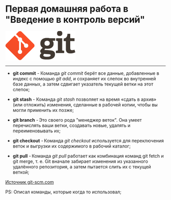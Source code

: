 <link href="./assets/css/style.css" rel="stylesheet"></link>

# Первая домашняя работа в <br> "Введение в контроль версий"

<div class="logo">
  <img src="./assets/images/favicon.png" alt="favicon"/>
</div>

<hr>

- **git commit** - Команда _git commit_ берёт все данные, добавленные в индекс с помощью _git add_, и сохраняет их слепок во внутренней базе данных, а затем сдвигает указатель текущей ветки на этот слепок;

- **git stash** - Команда _git stash_ позволяет на время «сдать в архив» (или отложить) изменения, сделанные в рабочей копии, чтобы вы могли применить их позже;

- **git branch** - Это своего рода "менеджер веток". Она умеет перечислять ваши ветки, создавать новые, удалять и переименовывать их;

- **git checkout** - Команда _git checkout_ используется для переключения веток и выгрузки их содержимого в рабочий каталог;

- **git pull** - Команда _git pull_ работает как комбинация команд git fetch и git merge, т. е. Git вначале забирает изменения из указанного удалённого репозитория, а затем пытается слить их с текущей веткой;

[Источник git-scm.com](https://git-scm.com/book/ru/v2/%D0%9F%D1%80%D0%B8%D0%BB%D0%BE%D0%B6%D0%B5%D0%BD%D0%B8%D0%B5-C%3A-%D0%9A%D0%BE%D0%BC%D0%B0%D0%BD%D0%B4%D1%8B-Git-%D0%9E%D1%81%D0%BD%D0%BE%D0%B2%D0%BD%D1%8B%D0%B5-%D0%BA%D0%BE%D0%BC%D0%B0%D0%BD%D0%B4%D1%8B)

PS: Описал команды, которые когда то использовал;
